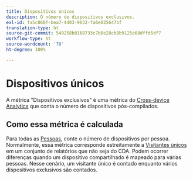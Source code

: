 ```yaml
---
title: Dispositivos únicos
description: O número de dispositivos exclusivos.
exl-id: fa5c860f-bea7-4d03-9632-fa6e025647bf
translation-type: ht
source-git-commit: 549258b0168733c7b0e28cb8b9125e68dffd5df7
workflow-type: ht
source-wordcount: '78'
ht-degree: 100%

---
```


# Dispositivos únicos

A métrica &quot;Dispositivos exclusivos&quot; é uma métrica do [Cross-device Analytics](../cda/overview.md) que conta o número de dispositivos pós-compilados.

## Como essa métrica é calculada

Para todas as [Pessoas](people.md), conte o número de dispositivos por pessoa. Normalmente, essa métrica corresponde estreitamente a [Visitantes únicos](unique-visitors.md) em um conjunto de relatórios que não seja do CDA. Podem ocorrer diferenças quando um dispositivo compartilhado é mapeado para várias pessoas. Nesse cenário, um visitante único é contado enquanto vários dispositivos exclusivos são contados.
